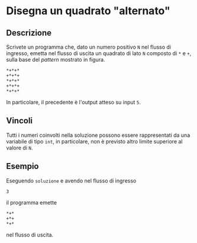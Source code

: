 Disegna un quadrato "alternato"
===============================

Descrizione
-----------

Scrivete un programma che, dato un numero positivo `N` nel flusso di ingresso,
emetta nel flusso di uscita un quadrato di lato `N` composto di `*` e `+`, sulla
base del *pattern* mostrato in figura.

    *+*+*
    +*+*+
    *+*+*
    +*+*+
    *+*+*

In particolare, il precedente è l'output atteso su input `5`.

Vincoli
-------

Tutti i numeri coinvolti nella soluzione possono essere rappresentati da una
variabile di tipo `int`, in particolare, non è previsto altro limite superiore
al valore di `N`.


Esempio
-------

Eseguendo `soluzione` e avendo nel flusso di ingresso

    3

il programma emette

    *+*
    +*+
    *+*

 nel flusso di uscita.
